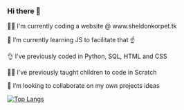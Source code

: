 ### Hi there 👋

<p> 👷‍♀️ I'm currently coding a website @ www.sheldonkorpet.tk
<p> 🌱 I’m currently learning JS to facilitate that ☝
<p> 👌 I've previously coded in Python, SQL, HTML and CSS
<p> 👩‍🏫 I've previously taught children to code in Scratch
<p> 👯 I’m looking to collaborate on my own projects ideas
  
[![Top Langs](https://github-readme-stats.vercel.app/api/top-langs/?username=sw-sys)](https://github.com/sw-sys/github-readme-stats)
